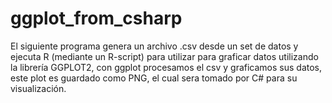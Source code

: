 # ggplot_from_csharp
El siguiente programa genera un archivo .csv desde un set de datos y ejecuta R (mediante un R-script) para utilizar para graficar datos utilizando la librería GGPLOT2, con ggplot procesamos el csv y graficamos sus datos, este plot es guardado como PNG, el cual sera tomado por C# para su visualización.

